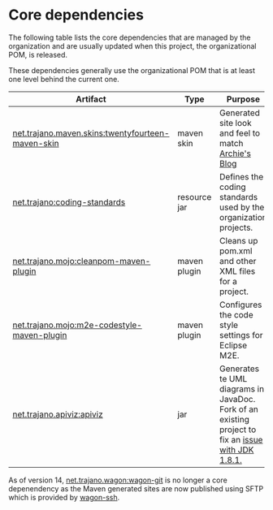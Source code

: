Core dependencies
=================

The following table lists the core dependencies that are managed by the
organization and are usually updated when this project, the organizational
POM, is released.

These dependencies generally use the organizational POM that is at least
one level behind the current one.

| Artifact                                               | Type         | Purpose                                                                      |
|--------------------------------------------------------|--------------|------------------------------------------------------------------------------|
| [net.trajano.maven.skins:twentyfourteen-maven-skin][2] | maven skin   | Generated site look and feel to match [Archie's Blog](https://trajano.net/blog/) |
| [net.trajano:coding-standards][3]                      | resource jar | Defines the coding standards used by the organization projects.              |
| [net.trajano.mojo:cleanpom-maven-plugin][5]            | maven plugin | Cleans up pom.xml and other XML files for a project.                         |
| [net.trajano.mojo:m2e-codestyle-maven-plugin][6]       | maven plugin | Configures the code style settings for Eclipse M2E.                          |
| [net.trajano.apiviz:apiviz][apiviz]                    | jar | Generates te UML diagrams in JavaDoc.  Fork of an existing project to fix an [issue with JDK 1.8.1.](https://github.com/grahamedgecombe/apiviz/pull/2)  |

As of version 14, [net.trajano.wagon:wagon-git][7] is no longer a core depenendency as the Maven generated sites are now published using SFTP which is provided by [wagon-ssh](http://maven.apache.org/wagon/wagon-providers/wagon-ssh/).

[2]: https://site.trajano.net/twentyfourteen-maven-skin/
[3]: https://site.trajano.net/coding-standards/
[5]: https://site.trajano.net/cleanpom-maven-plugin/
[6]: https://site.trajano.net/m2e-codestyle-maven-plugin/
[7]: https://site.trajano.net/wagon-git/
[apiviz]: https://site.trajano.net/apiviz/
